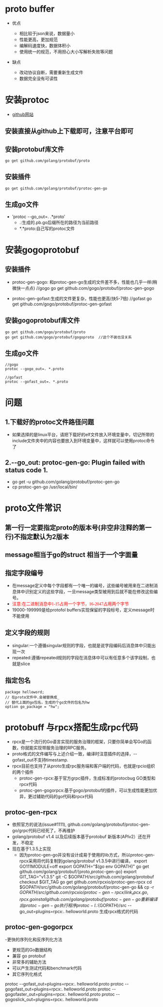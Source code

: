# proto buffer
- 优点
    - 相比较于json来说，数据量小
    - 性能更高，更加规范
    - 编解码速度快，数据体积小
    - 使用统一的规范，不用担心大小写解析失败等问题

- 缺点
    - 改动协议自断，需要重新生成文件
    - 数据完全没有可读性

# 安装protoc 
- [github网站](https://github.com/protocolbuffers/protobuf/releases)

## 安装直接从github上下载即可，注意平台即可

## 安装protobuf库文件
    go get github.com/golang/protobuf/proto

## 安装插件
    go get github.com/golang/protobuf/protoc-gen-go

## 生成go文件
- ‵protoc --go_out=. .*proto‵
    - .:生成的.pb.go后缀所在的路径为当前路径
    - *.*proto:自己写的protoc文件

# 安装gogoprotobuf
## 安装插件
- protoc-gen-gogo: 和protoc-gen-go生成的文件差不多，性能也几乎一样(稍微快一点点)
    //gogo
    go get github.com/gogo/protobuf/protoc-gen-gogo

- protoc-gen-gofast:生成的文件更复杂，性能也更高(快5-7倍)
    //gofast
    go get github.com/gogo/protobuf/protoc-gen-gofast

## 安装gogoprotobuf库文件
    go get github.com/gogo/protobuf/proto
    go get github.com/gogo/protobuf/gogoproto  //这个不装也没关系

## 生成go文件
    //gogo
    protoc --gogo_out=. *.proto
    
    //gofast
    protoc --gofast_out=. *.proto

# 问题
## 1.下载好的protoc文件路径问题
-  如果选择的是linux平台，请把下载好的elf文件放入环境变量中，切记所带的include文件夹中的内容也要放入到环境变量中，这样就可以使用protoc命令了

## 2.--go_out: protoc-gen-go: Plugin failed with status code 1.
- go get -u github.com/golang/protobuf/protoc-gen-go
- cp protoc-gen-go  /usr/local/bin/

# proto文件常识
## 第一行一定要指定proto的版本号(非空非注释的第一行)不指定默认为2版本
## message相当于go的struct 相当于一个字面量
## 指定字段编号
- 在message定义中每个字段都有一个唯一的编号，这些编号被用来在二进制消息体中识别定义的这些字段，一旦message类型被用到后就不能在修改这些编号。
- <font face="黑体" color=red>注意:在二进制消息中1-15占用一个字节，16-2047占用两个字节</font>
- 19000-199999是给protofol buffers实现保留的字段标号，定义message时不能使用
## 定义字段的规则
- singular:一个遵循singular规则的字段，也就是说字段编码后消息体中只能出现一次
- repeated:遵循repeated规则的字段在消息体中可以有任意多个该字段制，也就是slice
## 指定包名
    package helloword;
    // 在proto文件中.会被替换成_
    // 替代上面的go包名，生成的个go文件的包名为hw
    option go_package = "hw";


# protobuff 与rpcx搭配生成rpc代码
- rpcx是一个流行的Go语言实现的服务治理的框架，只要你简单会写Go的函数，你就能实现带服务治理的RPC服务。
- proto格式的文件编写与上述介绍一致，编译时注意插件的选择，--gofast_out不支持timestamp.
- rpcx目前也支持了从proto生成rpc服务端和客户端的代码，也就是rpcio组织的两个插件
    - protoc-gen-rpcx:基于官方grpc插件，生成标准的protocbug GO类型和rpcx代码
    - protoc-gen-gogorpcx:基于gogo/protobuf的插件，可以生成性能更加优异，更过辅助代码的go代码和rpcx代码
## protoc-gen-rpcx
- 依照官方的说法(issue#1111), github.com/golang/protobuf/protoc-gen-go/grpc代码已经死了，不再维护
- golang/protobuf v1.4 以及后续版本基于protobuf 新版本(APIv2）还在开发，不稳定
- 现在基于1.3.5上实现
   - 因为protoc-gen-go并没有设计成易于使用的lib方式，所以protoc-gen-rpcx采用将代码复制到golang/protobuf v1.3.5中进行编译。
    export GO111MODULE=off
    export GOPATH="$(go env GOPATH)"
    go get github.com/golang/protobuf/{proto,protoc-gen-go}
    export GIT_TAG="v1.3.5" 
    git -C $GOPATH/src/github.com/golang/protobuf checkout $GIT_TAG
    go get github.com/rpcxio/protoc-gen-rpcx
    cd $GOPATH/src/github.com/golang/protobuf/protoc-gen-go &&  cp -r $GOPATH/src/github.com/rpcxio/protoc-gen-rpcx/{link_rpcx.go, rpcx} .
    go install github.com/golang/protobuf/protoc-gen-go 重新编译出protoc-gen-go执行程序
    protoc -I.:${GOPATH}/src  --go_out=plugins=rpcx:. helloworld.proto 生成rpcx格式的代码

## protoc-gen-gogorpcx
-更快的序列化和反序列化方法
- 更规范的Go数据结构
- 兼容 go protobuf
- 非常多的辅助方法
- 可以产生测试代码和benchmark代码
- 其它序列化格式

protoc --gofast_out=plugins=rpcx:. helloworld.proto
protoc --gogofast_out=plugins=rpcx:. helloworld.proto
protoc --gogofaster_out=plugins=rpcx:. helloworld.proto
protoc --gogoslick_out=plugins=rpcx:. helloworld.proto